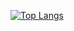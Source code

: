 [![Top Langs](https://github-readme-stats.vercel.app/api/top-langs/?username=xyven1)](https://github.com/anuraghazra/github-readme-stats)
